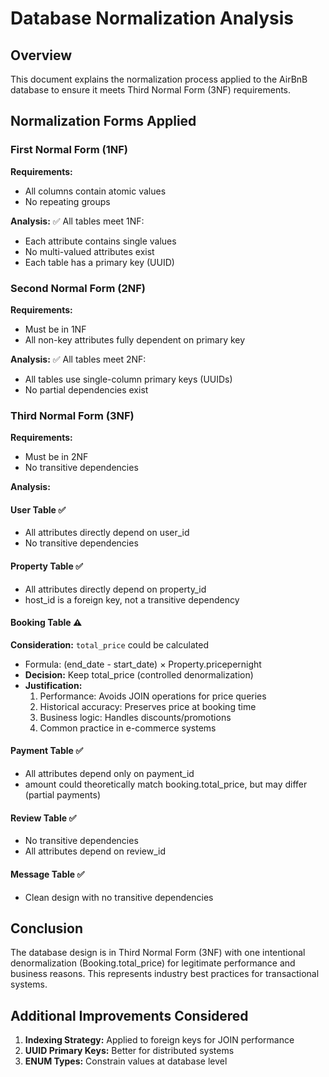 # Database Normalization Analysis

## Overview
This document explains the normalization process applied to the AirBnB database to ensure it meets Third Normal Form (3NF) requirements.

## Normalization Forms Applied

### First Normal Form (1NF)
**Requirements:**
- All columns contain atomic values
- No repeating groups

**Analysis:**
✅ All tables meet 1NF:
- Each attribute contains single values
- No multi-valued attributes exist
- Each table has a primary key (UUID)

### Second Normal Form (2NF)
**Requirements:**
- Must be in 1NF
- All non-key attributes fully dependent on primary key

**Analysis:**
✅ All tables meet 2NF:
- All tables use single-column primary keys (UUIDs)
- No partial dependencies exist

### Third Normal Form (3NF)
**Requirements:**
- Must be in 2NF
- No transitive dependencies

**Analysis:**

#### User Table ✅
- All attributes directly depend on user_id
- No transitive dependencies

#### Property Table ✅
- All attributes directly depend on property_id
- host_id is a foreign key, not a transitive dependency

#### Booking Table ⚠️
**Consideration:** `total_price` could be calculated
- Formula: (end_date - start_date) × Property.pricepernight
- **Decision:** Keep total_price (controlled denormalization)
- **Justification:**
  1. Performance: Avoids JOIN operations for price queries
  2. Historical accuracy: Preserves price at booking time
  3. Business logic: Handles discounts/promotions
  4. Common practice in e-commerce systems

#### Payment Table ✅
- All attributes depend only on payment_id
- amount could theoretically match booking.total_price, but may differ (partial payments)

#### Review Table ✅
- No transitive dependencies
- All attributes depend on review_id

#### Message Table ✅
- Clean design with no transitive dependencies

## Conclusion
The database design is in Third Normal Form (3NF) with one intentional denormalization (Booking.total_price) for legitimate performance and business reasons. This represents industry best practices for transactional systems.

## Additional Improvements Considered
1. **Indexing Strategy:** Applied to foreign keys for JOIN performance
2. **UUID Primary Keys:** Better for distributed systems
3. **ENUM Types:** Constrain values at database level